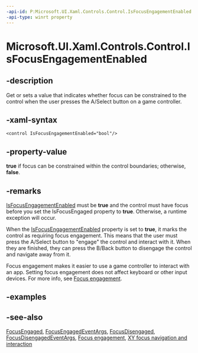 ```yaml
---
-api-id: P:Microsoft.UI.Xaml.Controls.Control.IsFocusEngagementEnabled
-api-type: winrt property
---
```


<!-- Property syntax
public bool IsFocusEngagementEnabled { get;  set; }
-->

# Microsoft.UI.Xaml.Controls.Control.IsFocusEngagementEnabled

## -description

Get or sets a value that indicates whether focus can be constrained to the control when the user presses the A/Select button on a game controller.

## -xaml-syntax

```xaml
<control IsFocusEngagementEnabled="bool"/>
```

## -property-value

**true** if focus can be constrained within the control boundaries; otherwise, **false**.

## -remarks

[IsFocusEngagementEnabled](control_isfocusengagementenabled.md) must be **true** and the control must have focus before you set the IsFocusEngaged property to **true**. Otherwise, a runtime exception will occur.

When the [IsFocusEngagementEnabled](control_isfocusengagementenabled.md) property is set to **true**, it marks the control as requiring focus engagement. This means that the user must press the A/Select button to "engage" the control and interact with it. When they are finished, they can press the B/Back button to disengage the control and navigate away from it.

Focus engagement makes it easier to use a game controller to interact with an app. Setting focus engagement does not affect keyboard or other input devices. For more info, see [Focus engagement](/windows/apps/design/input/gamepad-and-remote-interactions#focus-engagement).

## -examples

## -see-also

[FocusEngaged](control_focusengaged.md), [FocusEngagedEventArgs](focusengagedeventargs.md), [FocusDisengaged](control_focusdisengaged.md), [FocusDisengagedEventArgs](focusdisengagedeventargs.md), [Focus engagement](/windows/apps/design/input/gamepad-and-remote-interactions#focus-engagement), [XY focus navigation and interaction](/windows/apps/design/input/gamepad-and-remote-interactions#xy-focus-navigation-and-interaction)
